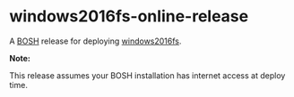 # windows2016fs-online-release

A [BOSH](http://docs.cloudfoundry.org/bosh/) release for deploying [windows2016fs](https://github.com/cloudfoundry-incubator/windows2016fs).

**Note:**

This release assumes your BOSH installation has internet access at deploy time.

